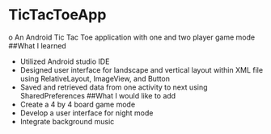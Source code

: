 # TicTacToeApp
o	An Android Tic Tac Toe application with one and two player game mode
##What I learned
-	Utilized Android studio IDE
-	Designed user interface for landscape and vertical layout within XML file using RelativeLayout, ImageView, and Button
- Saved and retrieved data from one activity to next using SharedPreferences
##What I would like to add
-	Create a 4 by 4 board game mode
-	Develop a user interface for night mode
-	Integrate background music 
